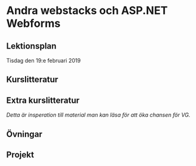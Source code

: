 # Andra webstacks och ASP.NET Webforms

## Lektionsplan
Tisdag den 19:e februari 2019


## Kurslitteratur
## Extra kurslitteratur
*Detta är insperation till material man kan läsa för att öka chansen för VG.*
## Övningar
## Projekt
